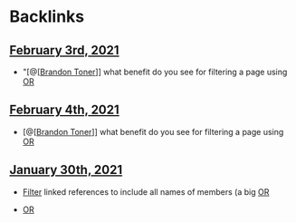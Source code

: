 
# Backlinks
## [February 3rd, 2021](<February 3rd, 2021.md>)
- "[@[[Brandon Toner](<@[[Brandon Toner.md>)]] what benefit do you see for filtering a page using [OR](<OR.md>)

## [February 4th, 2021](<February 4th, 2021.md>)
- [@[[Brandon Toner](<@[[Brandon Toner.md>)]] what benefit do you see for filtering a page using [OR](<OR.md>)

## [January 30th, 2021](<January 30th, 2021.md>)
- [Filter]([filter](<filter.md>)) linked references to include all names of members (a big [OR](<OR.md>)

- [OR](<OR.md>)

